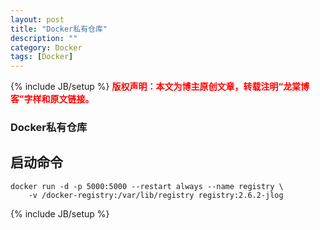 ```yaml
---
layout: post
title: "Docker私有仓库"
description: ""
category: Docker 
tags: [Docker]
---
```

{% include JB/setup %}
**<font color="red">版权声明：本文为博主原创文章，转载注明“龙棠博客”字样和原文链接。</font>**

### Docker私有仓库

## 启动命令
```
docker run -d -p 5000:5000 --restart always --name registry \
    -v /docker-registry:/var/lib/registry registry:2.6.2-jlog
```



{% include JB/setup %}